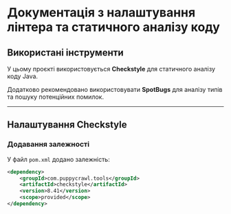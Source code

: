 # Документація з налаштування лінтера та статичного аналізу коду

## Використані інструменти

У цьому проєкті використовується **Checkstyle** для статичного аналізу коду Java.

Додатково рекомендовано використовувати **SpotBugs** для аналізу типів та пошуку потенційних помилок.

---

## Налаштування Checkstyle

### Додавання залежності

У файл `pom.xml` додано залежність:

```xml
<dependency>
    <groupId>com.puppycrawl.tools</groupId>
    <artifactId>checkstyle</artifactId>
    <version>8.41</version>
    <scope>provided</scope>
</dependency>
